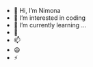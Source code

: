 - 👋 Hi, I’m Nimona
- 👀 I’m interested in coding
- 🌱 I’m currently learning ...
- 💞️ 
- 📫 
- 😄 
- ⚡ 
<!---
nimo1s/nimo1s is a ✨ special ✨ repository because its `README.md` (this file) appears on your GitHub profile.
You can click the Preview link to take a look at your changes.
--->
